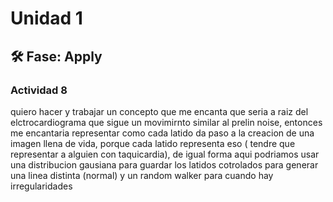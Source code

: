 # Unidad 1

## 🛠 Fase: Apply

### Actividad 8
quiero hacer y trabajar un concepto que me encanta que seria a raiz del elctrocardiograma que sigue un movimirnto similar al prelin noise, entonces me encantaria representar como cada latido da paso a la creacion de una imagen llena de vida, porque cada latido representa eso ( tendre que representar a alguien con taquicardia), de igual forma aqui podriamos usar una distribucion gausiana para guardar los latidos cotrolados para generar una linea distinta (normal) y un random walker para cuando hay irregularidades
